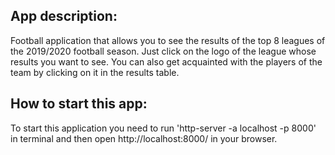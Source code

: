 ## App description:

Football application that allows you to see the results of the top 8 leagues of the 2019/2020 football season.
Just click on the logo of the league whose results you want to see.
You can also get acquainted with the players of the team by clicking on it in the results table.

## How to start this app:

To start this application you need to run 'http-server -a localhost -p 8000' in terminal and then open 
http://localhost:8000/ in your browser.